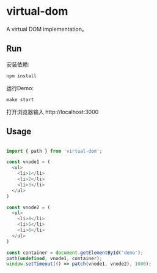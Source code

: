 # virtual-dom
A virtual DOM implementation。

## Run 
安装依赖:

```
npm install
```

运行Demo:

```
make start
```

打开浏览器输入 http://localhost:3000

## Usage
```javascript

import { path } from 'virtual-dom';

const vnode1 = (
  <ul>
    <li>1</li>
    <li>2</li>
    <li>3</li>
  </ul>
)

const vnode2 = (
  <ul>
    <li>4</li>
    <li>5</li>
    <li>6</li>
  </ul>
)

const container = document.getElementById('demo');
path(undefined, vnode1, container);
window.setTimeout(() => patch(vnode1, vnode2), 1000);
```
